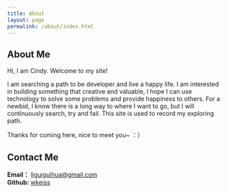 ```yaml
---
title: About
layout: page
permalink: /about/index.html
---
```

## About Me

Hi, I am Cindy. Welcome to my site! <br>

I am searching a path to be developer and live a happy life. I am interested in building something that creative and valuable, I hope I can use technology to solve some problems and provide happiness to others. For a newbid, I know there is a long way to where I want to go, but I will continuously search, try and fail. This site is used to record my exploring path. <br>

Thanks for coming here, nice to meet you~ ：）


## Contact Me
**Email：** liguiguihua@gmail.com <br>
**Github:** [wkeiss](https://github.com/wkeiss)


